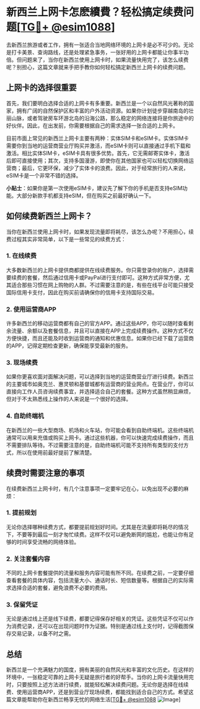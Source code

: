 # 新西兰上网卡怎麽續費？轻松搞定续费问题[[TG💪+ @esim1088](https://t.me/s/esim1088)]

去新西兰旅游或者工作，拥有一张适合当地网络环境的上网卡是必不可少的。无论是打卡美景、查询路线，还是处理紧急事务，一张好用的上网卡都能让你事半功倍。但问题来了，当你在新西兰使用上网卡时，如果流量快用完了，该怎么续费呢？别担心，这篇文章就来手把手教你如何轻松搞定新西兰上网卡的续费问题。

## 上网卡的选择很重要

首先，我们要明白选择合适的上网卡有多重要。新西兰是一个以自然风光著称的国家，拥有广阔的自然保护区和丰富的户外活动资源。如果你计划徒步穿越南岛的壮丽山脉，或者驾驶房车环游北岛的沿海公路，那么稳定的网络连接将是你旅途中的好伙伴。因此，在出发前，你需要根据自己的需求选择一张合适的上网卡。

目前市面上常见的新西兰上网卡主要有两种：实体SIM卡和eSIM卡。实体SIM卡需要你到当地的运营商营业厅购买并激活，而eSIM卡则可以直接通过手机下载和激活。相比实体SIM卡，eSIM卡具有很多优势。首先，它无需邮寄实体卡，激活后即可直接使用；其次，支持多国漫游，即使你在其他国家也可以轻松切换网络运营商；最后，它更环保，减少了实体卡的浪费。因此，对于经常旅行的人来说，eSIM卡是一个非常不错的选择。

**小贴士**：如果你是第一次使用eSIM卡，建议先了解下你的手机是否支持eSIM功能。大部分新款手机都支持eSIM，但在购买之前最好确认一下。

## 如何续费新西兰上网卡？

当你在新西兰使用上网卡时，如果发现流量即将耗尽，该怎么办呢？不用担心，续费过程其实非常简单，以下是一些常见的续费方式：

### 1. 在线续费

大多数新西兰的上网卡提供商都提供在线续费服务。你只需登录你的账户，选择需要续费的套餐，然后通过信用卡或PayPal进行支付即可。这种方式非常方便，尤其适合那些习惯在网上购物的人群。不过需要注意的是，有些在线平台可能只接受国际信用卡支付，因此在购买前请确保你的信用卡支持国际交易。

### 2. 使用运营商APP

许多新西兰的移动运营商都有自己的官方APP。通过这些APP，你可以随时查看剩余流量、余额以及套餐信息，并且可以直接在APP上完成续费操作。这种方式不仅方便快捷，而且还能及时收到运营商的通知和优惠信息。如果你已经下载了运营商的APP，记得定期检查更新，确保能享受最新的服务。

### 3. 现场续费

如果你更喜欢面对面解决问题，可以选择到当地的运营商营业厅进行续费。新西兰的主要城市如奥克兰、惠灵顿和基督城都有运营商的营业网点。在营业厅，你可以直接向工作人员咨询续费事宜，并选择适合自己的套餐。这种方式虽然稍显麻烦，但对于不太熟悉线上操作的人来说是一个很好的选择。

### 4. 自助终端机

在新西兰的一些大型商场、机场和火车站，你可能会看到自助终端机。这些终端机通常可以用来充值或购买上网卡。通过这些机器，你可以快速完成续费操作，而且不需要排队等待。不过需要注意的是，自助终端机可能不支持所有类型的支付方式，所以在使用前最好提前了解清楚。

## 续费时需要注意的事项

在续费新西兰上网卡时，有几个注意事项一定要牢记在心，以免出现不必要的麻烦：

### 1. 提前规划

无论你选择哪种续费方式，都要提前规划好时间。尤其是在流量即将耗尽的情况下，不要等到最后一刻才匆忙续费。这样不仅可以避免断网的尴尬，也能让你有足够的时间享受流畅的网络体验。

### 2. 关注套餐内容

不同的上网卡套餐提供的流量和服务内容可能有所不同。在续费之前，一定要仔细查看套餐的具体内容，包括流量大小、通话时长、短信数量等。根据自己的实际需求选择合适的套餐，避免浪费不必要的费用。

### 3. 保留凭证

无论是通过线上还是线下续费，都要记得保存好相关的凭证。这些凭证不仅可以作为消费记录，还可以在出现问题时作为证据。特别是通过线上支付时，记得截图保存交易记录，以备不时之需。

## 总结

新西兰是一个充满魅力的国度，拥有美丽的自然风光和丰富的文化历史。在这样的环境中，一张稳定可靠的上网卡无疑是旅行者的好帮手。当你的上网卡流量快用完时，只要按照上述方法进行续费，就能轻松解决续费问题。无论你是选择在线续费、使用运营商APP，还是到营业厅现场续费，都能找到适合自己的方式。希望这篇文章能帮助你在新西兰畅享无忧的网络生活[[TG💪+ @esim1088](https://t.me/s/esim1088) ![Image](https://i.postimg.cc/4NQfJmqS/Snipaste-2025-05-13-00-14-12.png)]